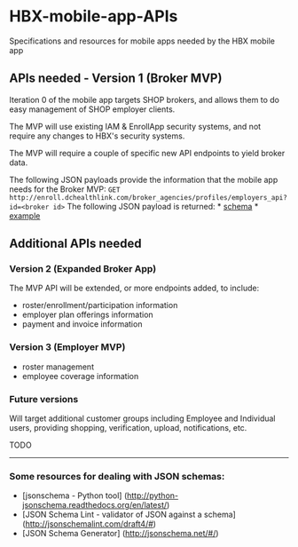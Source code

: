 # HBX-mobile-app-APIs
Specifications and resources for mobile apps needed by the HBX mobile app

## APIs needed - Version 1 (Broker MVP)

Iteration 0 of the mobile app targets SHOP brokers, and allows them to do easy management of SHOP employer clients.

The MVP will use existing IAM & EnrollApp security systems, and not require any changes to HBX's security systems.

The MVP will require a couple of specific new API endpoints to yield broker data.

The following JSON payloads provide the information that the mobile app needs for the Broker MVP:
   `GET http://enroll.dchealthlink.com/broker_agencies/profiles/employers_api?id=<broker id>`
     The following JSON payload is returned:
     * [schema](enroll/broker/employers_list/response/schema.json)
     * [example](enroll/broker/employers_list/response/example.json)
    
## Additional APIs needed

### Version 2 (Expanded Broker App) 

The MVP API will be extended, or more endpoints added, to include:
 - roster/enrollment/participation information
 - employer plan offerings information
 - payment and invoice information


### Version 3 (Employer MVP)
 - roster management
 - employee coverage information

### Future versions
 
Will target additional customer groups including Employee and Individual users, providing shopping, verification, upload, notifications, etc.

TODO

******

### Some resources for dealing with JSON schemas:
* [jsonschema - Python tool] (http://python-jsonschema.readthedocs.org/en/latest/)
* [JSON Schema Lint - validator of JSON against a schema] (http://jsonschemalint.com/draft4/#)
* [JSON Schema Generator] (http://jsonschema.net/#/)
